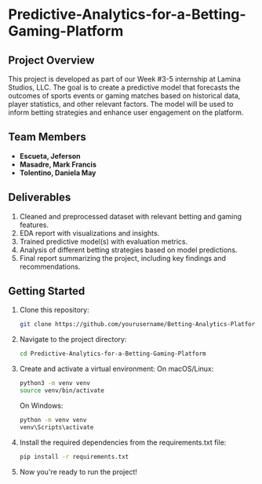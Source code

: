 # Predictive-Analytics-for-a-Betting-Gaming-Platform

## Project Overview
This project is developed as part of our Week #3-5 internship at Lamina Studios, LLC. The goal is to create a predictive model that forecasts the outcomes of sports events or gaming matches based on historical data, player statistics, and other relevant factors. The model will be used to inform betting strategies and enhance user engagement on the platform.

## Team Members
- **Escueta, Jeferson**
- **Masadre, Mark Francis**
- **Tolentino, Daniela May**

## Deliverables
1. Cleaned and preprocessed dataset with relevant betting and gaming features.
2. EDA report with visualizations and insights.
3. Trained predictive model(s) with evaluation metrics.
4. Analysis of different betting strategies based on model predictions.
5. Final report summarizing the project, including key findings and recommendations.

## Getting Started
1. Clone this repository:
   ```bash
   git clone https://github.com/yourusername/Betting-Analytics-Platform.git
2. Navigate to the project directory:
   ```bash
   cd Predictive-Analytics-for-a-Betting-Gaming-Platform
3. Create and activate a virtual environment:
   On macOS/Linux:
   ```bash
   python3 -m venv venv
   source venv/bin/activate
   ```
   On Windows:
   ```bash
   python -m venv venv
   venv\Scripts\activate
4. Install the required dependencies from the requirements.txt file:
   ```bash
   pip install -r requirements.txt
5. Now you're ready to run the project!
